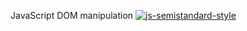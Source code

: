 JavaScript DOM manipulation
[![js-semistandard-style](https://raw.githubusercontent.com/standard/semistandard/master/badge.svg)](https://github.com/standard/semistandard)
